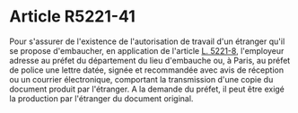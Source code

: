 # Article R5221-41

  
Pour s'assurer de l'existence de l'autorisation de travail d'un étranger qu'il se propose d'embaucher, en application de l'article [L. 5221-8][1], l'employeur adresse au préfet du département du lieu d'embauche ou, à Paris, au préfet de police une lettre datée, signée et recommandée avec avis de réception ou un courrier électronique, comportant la transmission d'une copie du document produit par l'étranger. A la demande du préfet, il peut être exigé la production par l'étranger du document original.

 [1]: /affichCodeArticle.do?cidTexte=LEGITEXT000006072050&idArticle=LEGIARTI000006903742&dateTexte=&categorieLien=cid